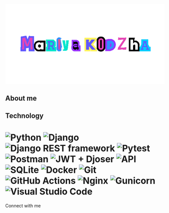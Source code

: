 ![Header](https://github.com/ShunyaBo/shunyabo/blob/main/assets/undefined.gif)

## About me

## Technology
# ![Python](https://img.shields.io/badge/-Python-3670A0?style=for-the-badge&logo=Python&logoColor=ffdd54) ![Django](https://img.shields.io/badge/-Django-23092E20?style=for-the-badge&logo=Django&logoColor=white) ![Django REST framework](https://img.shields.io/badge/Django%20REST%20framework-ff1709?style=for-the-badge&logo=django&logoColor=white&color=00e5cc&labelColor=00e5cc) ![Pytest](https://img.shields.io/badge/-Pytest-grey?style=for-the-badge&logo=Pytest&logoColor=3670A0) ![Postman](https://img.shields.io/badge/-Postman-00BFFF?style=for-the-badge&logo=Postman&logoColor=fd6c35) ![JWT + Djoser](https://img.shields.io/badge/-JWT%20%2B%20Djoser-black?style=for-the-badge&logo=JSON%20web%20tokens) ![API](https://github.com/ShunyaBo/shunyabo/blob/main/assets/assets/api.png) ![SQLite](https://img.shields.io/badge/-SQLite-000080?style=for-the-badge&logo=SQLite&logoColor=white) ![Docker](https://img.shields.io/badge/-Docker-2496ed?style=for-the-badge&logo=Docker&logoColor=white) ![Git](https://img.shields.io/badge/-Git-EE82EE?style=for-the-badge&logo=Git&logoColor=white) ![GitHub Actions](https://img.shields.io/badge/-GitHub%20Actions-232671E5?style=for-the-badge&logo=GitHub%20Actions&logoColor=white) ![Nginx](https://img.shields.io/badge/-Nginx-23009639?style=for-the-badge&logo=Nginx&logoColor=white) ![Gunicorn](https://img.shields.io/badge/-Gunicorn-298729?style=for-the-badge&logo=Gunicorn&logoColor=white) ![Visual Studio Code](https://img.shields.io/badge/-Visual%20Studio%20Code-0078d7?style=for-the-badge&logo=Visual%20Studio%20Code&logoColor=white)



Connect with me